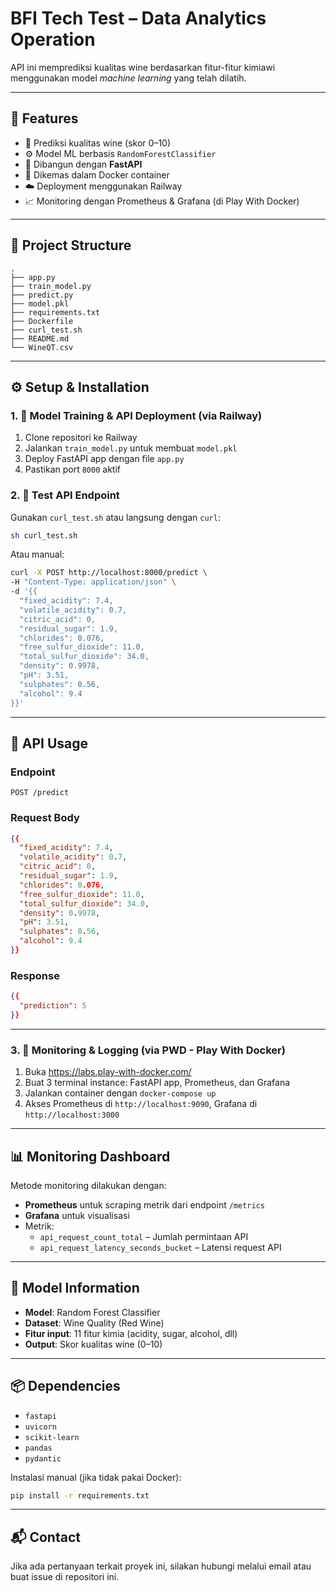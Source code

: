# **BFI Tech Test – Data Analytics Operation**

API ini memprediksi kualitas wine berdasarkan fitur-fitur kimiawi menggunakan model *machine learning* yang telah dilatih.

---

## 🚀 Features

- 🔮 Prediksi kualitas wine (skor 0–10)
- ⚙️ Model ML berbasis `RandomForestClassifier`
- 🧪 Dibangun dengan **FastAPI**
- 🐳 Dikemas dalam Docker container
- ☁️ Deployment menggunakan Railway
- 📈 Monitoring dengan Prometheus & Grafana (di Play With Docker)

---

## 📁 Project Structure

```
.
├── app.py                
├── train_model.py        
├── predict.py            
├── model.pkl             
├── requirements.txt      
├── Dockerfile            
├── curl_test.sh          
├── README.md             
└── WineQT.csv            
```
---


## ⚙️ Setup & Installation

### 1. 🔧 Model Training & API Deployment (via Railway)
1. Clone repositori ke Railway
2. Jalankan `train_model.py` untuk membuat `model.pkl`
3. Deploy FastAPI app dengan file `app.py`
4. Pastikan port `8000` aktif

### 2. 🧪 Test API Endpoint

Gunakan `curl_test.sh` atau langsung dengan `curl`:

```bash
sh curl_test.sh
```

Atau manual:

```bash
curl -X POST http://localhost:8000/predict \
-H "Content-Type: application/json" \
-d '{{
  "fixed_acidity": 7.4,
  "volatile_acidity": 0.7,
  "citric_acid": 0,
  "residual_sugar": 1.9,
  "chlorides": 0.076,
  "free_sulfur_dioxide": 11.0,
  "total_sulfur_dioxide": 34.0,
  "density": 0.9978,
  "pH": 3.51,
  "sulphates": 0.56,
  "alcohol": 9.4
}}'
```

---

## 📨 API Usage

### Endpoint
```
POST /predict
```

### Request Body

```json
{{
  "fixed_acidity": 7.4,
  "volatile_acidity": 0.7,
  "citric_acid": 0,
  "residual_sugar": 1.9,
  "chlorides": 0.076,
  "free_sulfur_dioxide": 11.0,
  "total_sulfur_dioxide": 34.0,
  "density": 0.9978,
  "pH": 3.51,
  "sulphates": 0.56,
  "alcohol": 9.4
}}
```

### Response

```json
{{
  "prediction": 5
}}
```

---

### 3. 🔧 Monitoring & Logging (via PWD - Play With Docker)
1. Buka https://labs.play-with-docker.com/
2. Buat 3 terminal instance: FastAPI app, Prometheus, dan Grafana
3. Jalankan container dengan `docker-compose up`
4. Akses Prometheus di `http://localhost:9090`, Grafana di `http://localhost:3000`

---


## 📊 Monitoring Dashboard

Metode monitoring dilakukan dengan:

- **Prometheus** untuk scraping metrik dari endpoint `/metrics`
- **Grafana** untuk visualisasi
- Metrik:
  - `api_request_count_total` – Jumlah permintaan API
  - `api_request_latency_seconds_bucket` – Latensi request API

---


## 🧠 Model Information

- **Model**: Random Forest Classifier
- **Dataset**: Wine Quality (Red Wine)
- **Fitur input**: 11 fitur kimia (acidity, sugar, alcohol, dll)
- **Output**: Skor kualitas wine (0–10)

---

## 📦 Dependencies

- `fastapi`
- `uvicorn`
- `scikit-learn`
- `pandas`
- `pydantic`

Instalasi manual (jika tidak pakai Docker):

```bash
pip install -r requirements.txt
```

---

## 📬 Contact

Jika ada pertanyaan terkait proyek ini, silakan hubungi melalui email atau buat issue di repositori ini.
